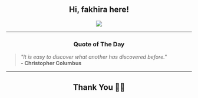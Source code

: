 <h2 align="center"> Hi, fakhira here!</h2>

<p align="center">
<a href="https://github.com/fakhiralkda" alt="github streak"><img src="https://dvst-streak.herokuapp.com/?user=fakhiralkda&theme=tokyonight&fire=DD472C"></a>
</p>

<hr>
<h3 align="center">Quote of The Day</h3>
<p align="center">
<blockquote>
<i>"It is easy to discover what another has discovered before."</i>
<br>
<b>- Christopher Columbus</b>
</blockquote>
</p>


<hr>
<h2 align="center">Thank You 🙏🏼</h2>
